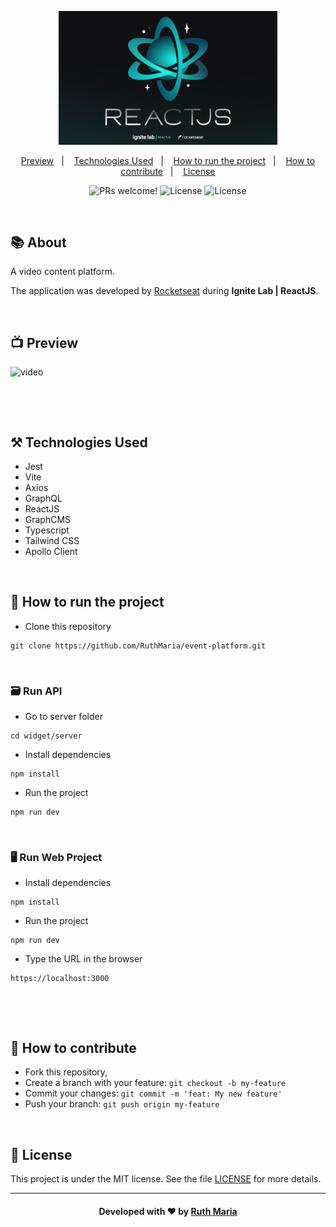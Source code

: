 <p align="center">
  <img  src=".github/logomarca.png" width="350px">
</p>

<p align="center">
  <a href="#execution">Preview</a>&nbsp;&nbsp;&nbsp;|&nbsp;&nbsp;&nbsp;  
  <a href="#technologies">Technologies Used</a>&nbsp;&nbsp;&nbsp;|&nbsp;&nbsp;&nbsp;
  <a href="#run">How to run the project</a>&nbsp;&nbsp;&nbsp;|&nbsp;&nbsp;&nbsp;
  <a href="#contribute">How to contribute</a>&nbsp;&nbsp;&nbsp;|&nbsp;&nbsp;&nbsp;
  <a href="#license">License</a>
</p>

<p align="center">
 <img src="https://img.shields.io/static/v1?label=PRs&message=welcome&color=7159c1&labelColor=000000" alt="PRs welcome!" />

  <img alt="License" src="https://img.shields.io/badge/Made%20by-Ruth%20Maria-blueviolet">

  <img alt="License" src="https://img.shields.io/static/v1?label=license&message=MIT&color=7159c1&labelColor=000000">
</p>

<br>

## :books: About

<p align="justify">
A video content platform.

The application was developed by [Rocketseat](https://rocketseat.com.br/) during <strong>Ignite Lab | ReactJS</strong>.

</p>

<a id="execution"></a><br>

## :tv: Preview

![video](.github/video.gif)

<br>

<a id="technologies"></a><br>

## ⚒️ Technologies Used

- Jest
- Vite
- Axios
- GraphQL
- ReactJS
- GraphCMS
- Typescript
- Tailwind CSS
- Apollo Client

<a id="run"></a><br>

## 🚀 How to run the project

- Clone this repository

```
git clone https://github.com/RuthMaria/event-platform.git
```

<br>

### 🗃️ Run API

- Go to server folder

```
cd widget/server
```

- Install dependencies

```
npm install
```

- Run the project

```
npm run dev
```

<br>

### 🖥️ Run Web Project

- Install dependencies

```
npm install
```

- Run the project

```
npm run dev
```

- Type the URL in the browser

```
https://localhost:3000
```

<br>

<a id="contribute"></a><br>

## 🎯 How to contribute

- Fork this repository,
- Create a branch with your feature: `git checkout -b my-feature`
- Commit your changes: `git commit -m 'feat: My new feature'`
- Push your branch: `git push origin my-feature`

<a id="license"></a><br>

## :memo: License

This project is under the MIT license. See the file [LICENSE](LICENSE.md) for more details.

---

<h4 align="center">
    Developed with ❤️ by <a href="https://www.linkedin.com/in/ruth-maria-9b256071/" target="_blank">Ruth Maria</a>
</h4>

